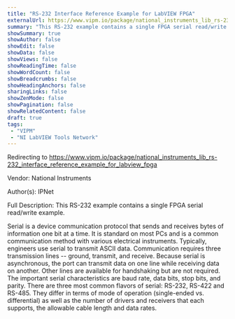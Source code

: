 ```yaml
---
title: "RS-232 Interface Reference Example for LabVIEW FPGA"
externalUrl: https://www.vipm.io/package/national_instruments_lib_rs-232_interface_reference_example_for_labview_fpga
summary: "This RS-232 example contains a single FPGA serial read/write example."
showSummary: true
showAuthor: false
showEdit: false
showData: false
showViews: false
showReadingTime: false
showWordCount: false
showBreadcrumbs: false
showHeadingAnchors: false
sharingLinks: false
showZenMode: false
showPagination: false
showRelatedContent: false
draft: true
tags:
 - "VIPM"
 - "NI LabVIEW Tools Network"
---
```


Redirecting to https://www.vipm.io/package/national_instruments_lib_rs-232_interface_reference_example_for_labview_fpga

Vendor: National Instruments

Author(s): IPNet
 
Full Description:
This RS-232 example contains a single FPGA serial read/write example.

Serial is a device communication protocol that sends and receives bytes of information one bit at a time. It is standard on most PCs and is a common communication method with various electrical instruments. Typically, engineers use serial to transmit ASCII data. Communication requires three transmission lines -- ground, transmit, and receive. Because serial is asynchronous, the port can transmit data on one line while receiving data on another. Other lines are available for handshaking but are not required. The important serial characteristics are baud rate, data bits, stop bits, and parity. There are three most common flavors of serial: RS-232, RS-422 and RS-485. They differ in terms of mode of operation (single-ended vs. differential) as well as the number of drivers and receivers that each supports, the allowable cable length and data rates.